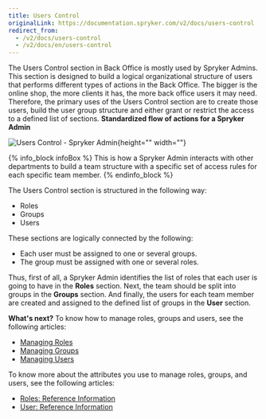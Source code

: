 ```yaml
---
title: Users Control
originalLink: https://documentation.spryker.com/v2/docs/users-control
redirect_from:
  - /v2/docs/users-control
  - /v2/docs/en/users-control
---
```


The Users Control section in Back Office is mostly used by Spryker Admins.
This section is designed to build a logical organizational structure of users that performs different types of actions in the Back Office.
The bigger is the online shop, the more clients it has, the more back office users it may need. Therefore, the primary uses of the Users Control section are to create those users, build the user group structure and either grant or restrict the access to a defined list of sections. 
 **Standardized flow of actions for a Spryker Admin**
 
![Users Control - Spryker Admin](https://spryker.s3.eu-central-1.amazonaws.com/docs/User+Guides/Back+Office+User+Guides/Users+Control/users-control-section.png){height="" width=""}

{% info_block infoBox %}
This is how a Spryker Admin interacts with other departments to build a team structure with a specific set of access rules for each specific team member.
{% endinfo_block %}

The Users Control section is structured in the following way:
* Roles 
* Groups
* Users

These sections are logically connected by the following:
* Each user must be assigned to one or several groups.
* The group must be assigned with one or several roles.

Thus, first of all, a Spryker Admin identifies the list of roles that each user is going to have in the **Roles** section. Next, the team should be split into groups in the **Groups** section. And finally, the users for each team member are created and assigned to the defined list of groups in the **User** section.

**What's next?**
To know how to manage roles, groups and users, see the following articles:
* [Managing Roles](/docs/scos/dev/user-guides/201903.0/back-office-user-guide/users-control/roles-groups-and-users/managing-roles.html)
* [Managing Groups](/docs/scos/dev/user-guides/201903.0/back-office-user-guide/users-control/roles-groups-and-users/managing-groups.html)
* [Managing Users](/docs/scos/dev/user-guides/201903.0/back-office-user-guide/users-control/roles-groups-and-users/managing-users.html)

To know more about the attributes you use to manage roles, groups, and users, see the following articles:
* [Roles: Reference Information](/docs/scos/dev/user-guides/201903.0/back-office-user-guide/users-control/roles-groups-and-users/references/roles-reference-information.html)
* [User: Reference Information](/docs/scos/dev/user-guides/201903.0/back-office-user-guide/users-control/roles-groups-and-users/references/user-reference-information.html)
